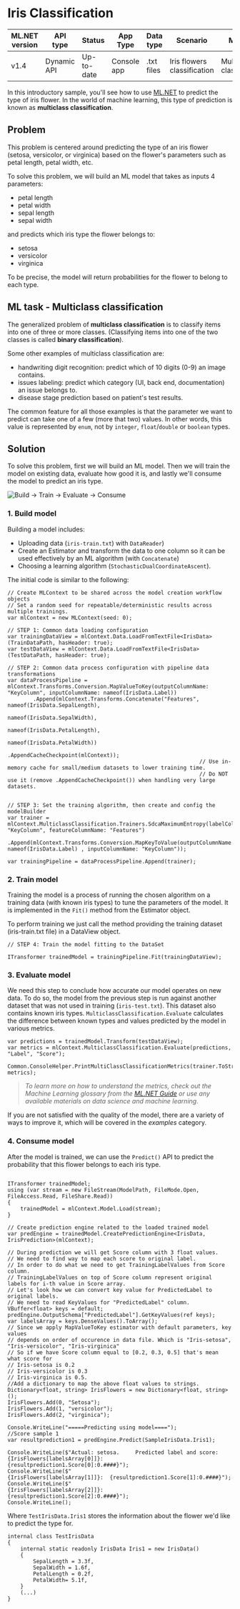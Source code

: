# Iris Classification

| ML.NET version | API type          | Status                        | App Type    | Data type | Scenario            | ML Task                   | Algorithms                  |
|----------------|-------------------|-------------------------------|-------------|-----------|---------------------|---------------------------|-----------------------------|
| v1.4           | Dynamic API | Up-to-date | Console app | .txt files | Iris flowers classification | Multi-class classification | Sdca Multi-class |

In this introductory sample, you'll see how to use [ML.NET](https://www.microsoft.com/net/learn/apps/machine-learning-and-ai/ml-dotnet) to predict the type of iris flower. In the world of machine learning, this type of prediction is known as **multiclass classification**.

## Problem
This problem is centered around predicting the type of an iris flower (setosa, versicolor, or virginica) based on the flower's parameters such as petal length, petal width, etc.

To solve this problem, we will build an ML model that takes as inputs 4 parameters: 
* petal length
* petal width
* sepal length
* sepal width

and predicts which iris type the flower belongs to:
* setosa
* versicolor
* virginica

To be precise, the model will return probabilities for the flower to belong to each type.

## ML task - Multiclass classification
The generalized problem of **multiclass classification** is to classify items into one of three or more classes. (Classifying items into one of the two classes is called **binary classification**).

Some other examples of multiclass classification are:
* handwriting digit recognition: predict which of 10 digits (0-9) an image contains.
* issues labeling: predict which category (UI, back end, documentation) an issue belongs to.
* disease stage prediction based on patient's test results.

The common feature for all those examples is that the parameter we want to predict can take one of a few (more that two) values. In other words, this value is represented by `enum`, not by `integer`, `float`/`double` or `boolean` types.

## Solution
To solve this problem, first we will build an ML model. Then we will train the model on existing data, evaluate how good it is, and lastly we'll consume the model to predict an iris type.

![Build -> Train -> Evaluate -> Consume](../shared_content/modelpipeline.png)

### 1. Build model

Building a model includes: 
* Uploading data (`iris-train.txt`) with `DataReader`)
* Create an Estimator and transform the data to one column so it can be used effectively by an ML algorithm (with `Concatenate`)
* Choosing a learning algorithm (`StochasticDualCoordinateAscent`). 


The initial code is similar to the following:
```CSharp
// Create MLContext to be shared across the model creation workflow objects 
// Set a random seed for repeatable/deterministic results across multiple trainings.
var mlContext = new MLContext(seed: 0);

// STEP 1: Common data loading configuration
var trainingDataView = mlContext.Data.LoadFromTextFile<IrisData>(TrainDataPath, hasHeader: true);
var testDataView = mlContext.Data.LoadFromTextFile<IrisData>(TestDataPath, hasHeader: true);

// STEP 2: Common data process configuration with pipeline data transformations
var dataProcessPipeline = mlContext.Transforms.Conversion.MapValueToKey(outputColumnName: "KeyColumn", inputColumnName: nameof(IrisData.Label))
        .Append(mlContext.Transforms.Concatenate("Features", nameof(IrisData.SepalLength),
                                                            nameof(IrisData.SepalWidth),
                                                            nameof(IrisData.PetalLength),
                                                            nameof(IrisData.PetalWidth))
                                                            .AppendCacheCheckpoint(mlContext)); 
                                                            // Use in-memory cache for small/medium datasets to lower training time. 
                                                            // Do NOT use it (remove .AppendCacheCheckpoint()) when handling very large datasets. 


// STEP 3: Set the training algorithm, then create and config the modelBuilder                         
var trainer = mlContext.MulticlassClassification.Trainers.SdcaMaximumEntropy(labelColumnName: "KeyColumn", featureColumnName: "Features")
            .Append(mlContext.Transforms.Conversion.MapKeyToValue(outputColumnName: nameof(IrisData.Label) , inputColumnName: "KeyColumn"));

var trainingPipeline = dataProcessPipeline.Append(trainer);
```

### 2. Train model
Training the model is a process of running the chosen algorithm on a training data (with known iris types) to tune the parameters of the model. It is implemented in the `Fit()` method from the Estimator object. 

To perform training we just call the method providing the training dataset (iris-train.txt file) in a DataView object.

```CSharp
// STEP 4: Train the model fitting to the DataSet            

ITransformer trainedModel = trainingPipeline.Fit(trainingDataView);

```
### 3. Evaluate model
We need this step to conclude how accurate our model operates on new data. To do so, the model from the previous step is run against another dataset that was not used in training (`iris-test.txt`). This dataset also contains known iris types. `MulticlassClassification.Evaluate` calculates the difference between known types and values predicted by the model in various metrics.

```CSharp
var predictions = trainedModel.Transform(testDataView);
var metrics = mlContext.MulticlassClassification.Evaluate(predictions, "Label", "Score");

Common.ConsoleHelper.PrintMultiClassClassificationMetrics(trainer.ToString(), metrics);
```

>*To learn more on how to understand the metrics, check out the Machine Learning glossary from the [ML.NET Guide](https://docs.microsoft.com/en-us/dotnet/machine-learning/) or use any available materials on data science and machine learning*.

If you are not satisfied with the quality of the model, there are a variety of ways to improve it, which will be covered in the *examples* category.
### 4. Consume model
After the model is trained, we can use the `Predict()` API to predict the probability that this flower belongs to each iris type. 

```CSharp

ITransformer trainedModel;
using (var stream = new FileStream(ModelPath, FileMode.Open, FileAccess.Read, FileShare.Read))
{
    trainedModel = mlContext.Model.Load(stream);
}

// Create prediction engine related to the loaded trained model
var predEngine = trainedModel.CreatePredictionEngine<IrisData, IrisPrediction>(mlContext);

// During prediction we will get Score column with 3 float values.
// We need to find way to map each score to original label.
// In order to do what we need to get TrainingLabelValues from Score column.
// TrainingLabelValues on top of Score column represent original labels for i-th value in Score array.
// Let's look how we can convert key value for PredictedLabel to original labels.
// We need to read KeyValues for "PredictedLabel" column.
VBuffer<float> keys = default;
predEngine.OutputSchema["PredictedLabel"].GetKeyValues(ref keys);
var labelsArray = keys.DenseValues().ToArray();
// Since we apply MapValueToKey estimator with default parameters, key values
// depends on order of occurence in data file. Which is "Iris-setosa", "Iris-versicolor", "Iris-virginica"
// So if we have Score column equal to [0.2, 0.3, 0.5] that's mean what score for
// Iris-setosa is 0.2
// Iris-versicolor is 0.3
// Iris-virginica is 0.5.
//Add a dictionary to map the above float values to strings. 
Dictionary<float, string> IrisFlowers = new Dictionary<float, string>();
IrisFlowers.Add(0, "Setosa");
IrisFlowers.Add(1, "versicolor");
IrisFlowers.Add(2, "virginica");

Console.WriteLine("=====Predicting using model====");
//Score sample 1
var resultprediction1 = predEngine.Predict(SampleIrisData.Iris1);

Console.WriteLine($"Actual: setosa.     Predicted label and score: {IrisFlowers[labelsArray[0]]}:      {resultprediction1.Score[0]:0.####}");
Console.WriteLine($"                                           {IrisFlowers[labelsArray[1]]}:  {resultprediction1.Score[1]:0.####}"); Console.WriteLine($"                                           {IrisFlowers[labelsArray[2]]}:   {resultprediction1.Score[2]:0.####}");
Console.WriteLine();
```

Where `TestIrisData.Iris1` stores the information about the flower we'd like to predict the type for.

```CSharp
internal class TestIrisData
{
    internal static readonly IrisData Iris1 = new IrisData()
    {
        SepalLength = 3.3f,
        SepalWidth = 1.6f,
        PetalLength = 0.2f,
        PetalWidth= 5.1f,
    }
    (...)
}
```
